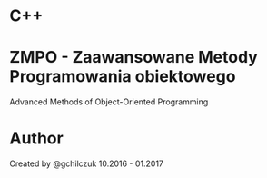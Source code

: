 # C++
# ZMPO - Zaawansowane Metody Programowania obiektowego
Advanced Methods of Object-Oriented Programming


# Author
Created by @gchilczuk 10.2016 - 01.2017

